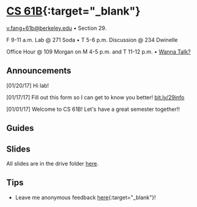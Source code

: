 # [CS 61B](http://www.datastructur.es){:target="_blank"}
[v.fang+61b@berkeley.edu](mailto:v.fang+61b@berkeley.edu) • Section 29.

F 9-11 a.m. Lab @ 271 Soda • T 5-6 p.m. Discussion @ 234 Dwinelle

Office Hour @ 109 Morgan on M 4-5 p.m. and T 11-12 p.m. • <a href="#appt" id="appointment">Wanna Talk?</a>

## Announcements
[01/20/17] Hi lab!

[01/17/17] Fill out this form so I can get to know you better!
[bit.ly/29info](http://bit.ly/29info)

[01/01/17] Welcome to CS 61B! Let's have a great semester together!!

## Guides

## Slides
All slides are in the drive folder
[here](https://drive.google.com/open?id=0B9mQMt3if0-MamROVlQyb3lwQTg).

## Tips
* Leave me anonymous feedback [here](https://docs.google.com/forms/d/1j2WmiTn4cWmJqtrFQk5J4NOGAbJINWJpAJDQ3TDtucI/viewform){:target="_blank"}!
